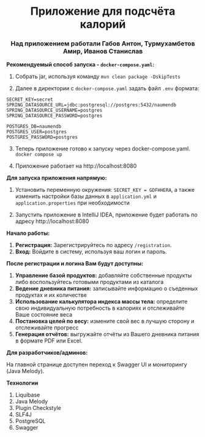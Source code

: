 <h1 align="center">Приложение для подсчёта калорий</h1>

<h3 align="center">Над приложением работали Габов Антон, Турмухамбетов Амир, Иванов Станислав</h3>

**Рекомендуемый способ запуска - `docker-compose.yaml`:**

1) Собрать jar, используя команду `mvn clean package -DskipTests`

2) Далее в директории с `docker-compose.yaml` задать файл `.env` формата:
```text
SECRET_KEY=secret
SPRING_DATASOURCE_URL=jdbc:postgresql://postgres:5432/naumendb
SPRING_DATASOURCE_USERNAME=postgres
SPRING_DATASOURCE_PASSWORD=postgres

POSTGRES_DB=naumendb
POSTGRES_USER=postgres
POSTGRES_PASSWORD=postgres
```

3) Теперь приложение готово к запуску через docker-compose.yaml. `docker compose up`

4) Приложение работает на http://localhost:8080

**Для запуска приложения напрямую:**

1) Установить переменную окружения: `SECRET_KEY = GDFHHERA`,
а также изменить настройки базы данных в `application.yml` и `application.properties` при необходимости

2) Запустить приложение в IntelliJ IDEA, приложение будет работать по адресу http://localhost:8080

**Начало работы:**

1. **Регистрация:** Зарегистрируйтесь по адресу `/registration`.
2. **Вход:** Войдите в систему, используя ваш логин и пароль.

**После регистрации и логина Вам будут доступны:**

1) **Управление базой продуктов:** добавляйте собственные продукты либо воспользуйтесь готовыми продуктами из каталога
2) **Ведение дневника питания:** записывайте информацию о съеденных продуктах и их количестве
3) **Использование калькулятора индекса массы тела:**  определите свою индивидуальную потребность в калориях и отслеживайте Ваше состояние веса
4) **Постановка целей по весу:**  измените свой вес в лучшую сторону и отслеживайте прогресс
5) **Генерация отчётов:**  выгружайте отчёты из Вашего дневника питания в формате PDF или Excel.

**Для разработчиков/админов:**

На главной странице доступен переход к Swagger UI и мониторингу (Java Melody).

**Технологии**

1) Liquibase
2) Java Melody
3) Plugin Checkstyle
4) SLF4J
5) PostgreSQL
6) Swagger
